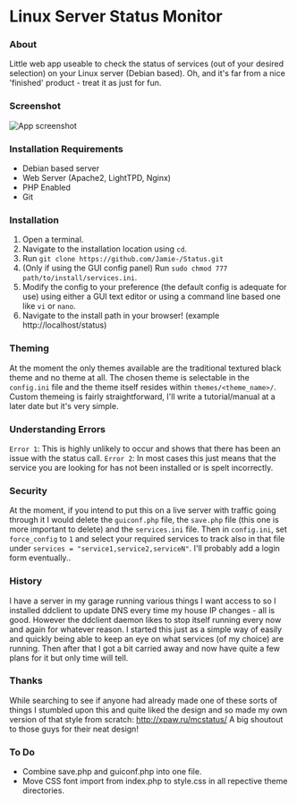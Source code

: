 # Linux Server Status Monitor #

### About ###
Little web app useable to check the status of services (out of your desired selection) on your Linux server (Debian based). Oh, and it's far from a nice 'finished' product - treat it as just for fun.

### Screenshot ###
![App screenshot](http://i.imgur.com/BVzcJO6.png)

### Installation Requirements ###
- Debian based server
- Web Server (Apache2, LightTPD, Nginx)
- PHP Enabled
- Git

### Installation ###
1. Open a terminal.
2. Navigate to the installation location using `cd`.
3. Run `git clone https://github.com/Jamie-/Status.git`
4. (Only if using the GUI config panel) Run `sudo chmod 777 path/to/install/services.ini`.
5. Modify the config to your preference (the default config is adequate for use) using either a GUI text editor or using a command line based one like `vi` or `nano`.
6. Navigate to the install path in your browser\! (example http://localhost/status)

### Theming ###
At the moment the only themes available are the traditional textured black theme and no theme at all. The chosen theme is selectable in the `config.ini` file and the theme itself resides within `themes/<theme_name>/`. Custom themeing is fairly straightforward, I'll write a tutorial/manual at a later date but it's very simple.

### Understanding Errors ###
`Error 1`: This is highly unlikely to occur and shows that there has been an issue with the status call.
`Error 2`: In most cases this just means that the service you are looking for has not been installed or is spelt incorrectly.

### Security ###
At the moment, if you intend to put this on a live server with traffic going through it I would delete the `guiconf.php` file, the `save.php` file (this one is more important to delete) and the `services.ini` file. Then in `config.ini`, set `force_config` to `1` and select your required services to track also in that file under `services = "service1,service2,serviceN"`. I'll probably add a login form eventually..

### History ###
I have a server in my garage running various things I want access to so I installed ddclient to update DNS every time my house IP changes - all is good. However the ddclient daemon likes to stop itself running every now and again for whatever reason. I started this just as a simple way of easily and quickly being able to keep an eye on what services (of my choice) are running. Then after that I got a bit carried away and now have quite a few plans for it but only time will tell.

### Thanks ###
While searching to see if anyone had already made one of these sorts of things I stumbled upon this and quite liked the design and so made my own version of that style from scratch: http://xpaw.ru/mcstatus/
A big shoutout to those guys for their neat design\!

### To Do ###
- Combine save.php and guiconf.php into one file.
- Move CSS font import from index.php to style.css in all repective theme directories.
